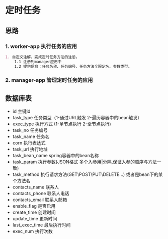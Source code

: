 # 定时任务

## 思路

### 1. worker-app 执行任务的应用

```markdown
1. 自定义注解，完成定时任务方法的注册。
	1.1 注册到manager应用中
	1.2 提供信息：任务名称、任务编号、任务方法全限定名、参数类型。
```



### 2. manager-app 管理定时任务的应用







##  数据库表

* id  主键id
* task_type  任务类型（1-通过URL触发 2-遍历容器中的bean触发）
* exec_type  执行方式 (1-单节点执行 2-全节点执行)
* task_no  任务编号
* task_name  任务名
* corn  执行表达式
* task_url 执行地址
* task_bean_name  spring容器中的bean名称
* task_param 执行参数(JSON格式 多个入参用|分隔,保证入参的顺序与方法一致)
* task_method 执行请求方法(GET\POST\PUT\DELETE...) 或者是bean下的某个方法名
* contacts_name  联系人
* contacts_phone  联系人电话
* contacts_email  联系人邮箱
* enable_flag  是否启用
* create_time  创建时间
* update_time  更新时间
* last_exec_time  最后执行时间
* exec_num  执行次数

